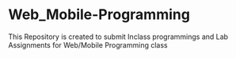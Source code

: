 # Web_Mobile-Programming

This Repository is created to submit Inclass programmings and Lab Assignments for Web/Mobile Programming class
